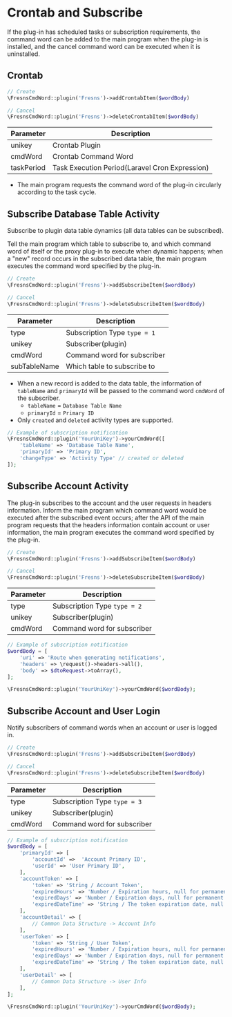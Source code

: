 # Crontab and Subscribe

If the plug-in has scheduled tasks or subscription requirements, the command word can be added to the main program when the plug-in is installed, and the cancel command word can be executed when it is uninstalled.

## Crontab

```php
// Create
\FresnsCmdWord::plugin('Fresns')->addCrontabItem($wordBody)

// Cancel
\FresnsCmdWord::plugin('Fresns')->deleteCrontabItem($wordBody)
```

| Parameter | Description |
| --- | --- |
| unikey | Crontab Plugin |
| cmdWord | Crontab Command Word |
| taskPeriod | Task Execution Period(Laravel Cron Expression) |

- The main program requests the command word of the plug-in circularly according to the task cycle. 

## Subscribe Database Table Activity

Subscribe to plugin data table dynamics (all data tables can be subscribed).

Tell the main program which table to subscribe to, and which command word of itself or the proxy plug-in to execute when dynamic happens; when a "new" record occurs in the subscribed data table, the main program executes the command word specified by the plug-in.

```php
// Create
\FresnsCmdWord::plugin('Fresns')->addSubscribeItem($wordBody)

// Cancel
\FresnsCmdWord::plugin('Fresns')->deleteSubscribeItem($wordBody)
```

| Parameter | Description |
| --- | --- |
| type | Subscription Type `type = 1` |
| unikey | Subscriber(plugin) |
| cmdWord | Command word for subscriber |
| subTableName | Which table to subscribe to |

- When a new record is added to the data table, the information of `tableName` and `primaryId` will be passed to the command word `cmdWord` of the subscriber.
    - `tableName` = `Database Table Name`
    - `primaryId` = `Primary ID`
- Only `created` and `deleted` activity types are supported.

```php
// Example of subscription notification
\FresnsCmdWord::plugin('YourUniKey')->yourCmdWord([
    'tableName' => 'Database Table Name',
    'primaryId' => 'Primary ID',
    'changeType' => 'Activity Type' // created or deleted
]);
```


## Subscribe Account Activity

The plug-in subscribes to the account and the user requests in headers information. Inform the main program which command word would be executed after the subscribed event occurs; after the API of the main program requests that the headers information contain account or user information, the main program executes the command word specified by the plug-in.

```php
// Create
\FresnsCmdWord::plugin('Fresns')->addSubscribeItem($wordBody)

// Cancel
\FresnsCmdWord::plugin('Fresns')->deleteSubscribeItem($wordBody)
```

| Parameter | Description |
| --- | --- |
| type | Subscription Type `type = 2` |
| unikey | Subscriber(plugin) |
| cmdWord | Command word for subscriber |

```php
// Example of subscription notification
$wordBody = [
    'uri' => 'Route when generating notifications',
    'headers' => \request()->headers->all(),
    'body' => $dtoRequest->toArray(),
];

\FresnsCmdWord::plugin('YourUniKey')->yourCmdWord($wordBody);
```


## Subscribe Account and User Login

Notify subscribers of command words when an account or user is logged in.

```php
// Create
\FresnsCmdWord::plugin('Fresns')->addSubscribeItem($wordBody)

// Cancel
\FresnsCmdWord::plugin('Fresns')->deleteSubscribeItem($wordBody)
```

| Parameter | Description |
| --- | --- |
| type | Subscription Type `type = 3` |
| unikey | Subscriber(plugin) |
| cmdWord | Command word for subscriber |

```php
// Example of subscription notification
$wordBody = [
    'primaryId' => [
        'accountId' =>  'Account Primary ID',
        'userId' => 'User Primary ID',
    ],
    'accountToken' => [
        'token' => 'String / Account Token',
        'expiredHours' => 'Number / Expiration hours, null for permanent',
        'expiredDays' => 'Number / Expiration days, null for permanent',
        'expiredDateTime' => 'String / The token expiration date, null for permanent, in the format Y-m-d H:i:s'
    ],
    'accountDetail' => [
        // Common Data Structure -> Account Info
    ],
    'userToken' => [
        'token' => 'String / User Token',
        'expiredHours' => 'Number / Expiration hours, null for permanent',
        'expiredDays' => 'Number / Expiration days, null for permanent',
        'expiredDateTime' => 'String / The token expiration date, null for permanent, in the format Y-m-d H:i:s'
    ],
    'userDetail' => [
        // Common Data Structure -> User Info
    ],
];

\FresnsCmdWord::plugin('YourUniKey')->yourCmdWord($wordBody);
```
